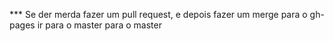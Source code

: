 *** Se der merda fazer um pull request, e depois fazer 
um merge para o gh-pages ir para o master
para o master

